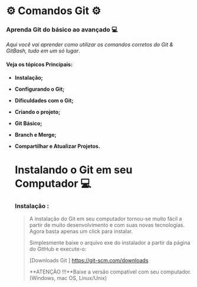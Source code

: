 # :gear: Comandos Git :gear:

### Aprenda Git do básico ao avançado :computer: 

*Aqui você vai aprender como utilizar os comandos corretos do Git & GitBash, tudo em um só lugar*.



#### Veja os tópicos Principais:  

- **Instalação;**

- **Configurando o Git;**

- **Dificuldades com o Git;**

- **Criando o projeto;**

- **Git Básico;**

- **Branch e Merge;**

- **Compartilhar e Atualizar Projetos.**

  

  # Instalando o Git em seu Computador  :computer:

  ### Instalação :

  > A instalação do Git em seu computador tornou-se muito fácil a partir de muito desenvolvimento e com suas novas tecnologias. Agora basta apenas um click para instalar.
  >
  > <p>Simplesmente baixe o arquivo exe do instalador a partir da página do GitHub e execute-o:</p>
  >
  > [Downloads Git ] https://git-scm.com/downloads
  >
  > **ATENÇÃO !!!**Baixe a versão compatível com seu computador. (Windows, mac OS, Linux/Unix)
  >
  > 
  >
  > 

  

  

  

